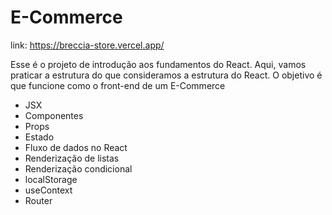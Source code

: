 # E-Commerce 

link: https://breccia-store.vercel.app/

Esse é o projeto de introdução aos fundamentos do React. Aqui, vamos praticar a estrutura do que consideramos a estrutura do React. O objetivo é que funcione como o front-end de um E-Commerce


- JSX
- Componentes
- Props
- Estado
- Fluxo de dados no React
- Renderização de listas
- Renderização condicional
- localStorage
- useContext
- Router 

